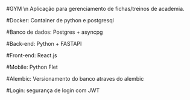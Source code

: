 #GYM \n
Aplicação para gerenciamento de fichas/treinos de academia.

#Docker:
Container de python e postgresql

#Banco de dados:
Postgres + asyncpg 

#Back-end:
Python + FASTAPI

#Front-end:
React.js

#Mobile:
Python Flet

#Alembic:
Versionamento do banco atraves do alembic

#Login:
segurança de login com JWT


